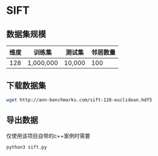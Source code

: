 # SIFT

## 数据集规模

| 维度 | 训练集 | 测试集 | 邻居数量 |
|-----|-----------|--------|-----|
| 128 | 1,000,000 | 10,000 | 100 |

## 下载数据集

```bash
wget http://ann-benchmarks.com/sift-128-euclidean.hdf5
```

## 导出数据

仅使用该项目自带的c++案例时需要

```bash
python3 sift.py
```
